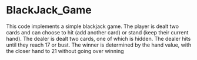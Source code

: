 # BlackJack_Game
This code implements a simple blackjack game. The player is dealt two cards and can choose to hit (add another card) or stand (keep their current hand). The dealer is dealt two cards, one of which is hidden. The dealer hits until they reach 17 or bust. The winner is determined by the hand value, with the closer hand to 21 without going over winning
